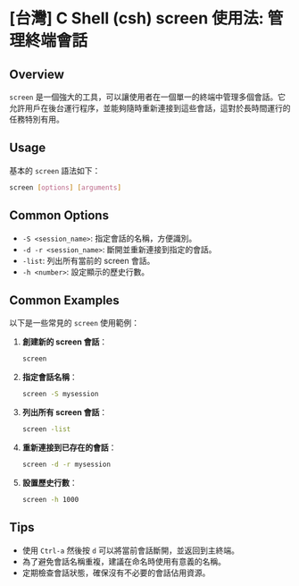 # [台灣] C Shell (csh) screen 使用法: 管理終端會話

## Overview
`screen` 是一個強大的工具，可以讓使用者在一個單一的終端中管理多個會話。它允許用戶在後台運行程序，並能夠隨時重新連接到這些會話，這對於長時間運行的任務特別有用。

## Usage
基本的 `screen` 語法如下：

```bash
screen [options] [arguments]
```

## Common Options
- `-S <session_name>`: 指定會話的名稱，方便識別。
- `-d -r <session_name>`: 斷開並重新連接到指定的會話。
- `-list`: 列出所有當前的 screen 會話。
- `-h <number>`: 設定顯示的歷史行數。

## Common Examples
以下是一些常見的 `screen` 使用範例：

1. **創建新的 screen 會話**：
   ```bash
   screen
   ```

2. **指定會話名稱**：
   ```bash
   screen -S mysession
   ```

3. **列出所有 screen 會話**：
   ```bash
   screen -list
   ```

4. **重新連接到已存在的會話**：
   ```bash
   screen -d -r mysession
   ```

5. **設置歷史行數**：
   ```bash
   screen -h 1000
   ```

## Tips
- 使用 `Ctrl-a` 然後按 `d` 可以將當前會話斷開，並返回到主終端。
- 為了避免會話名稱重複，建議在命名時使用有意義的名稱。
- 定期檢查會話狀態，確保沒有不必要的會話佔用資源。